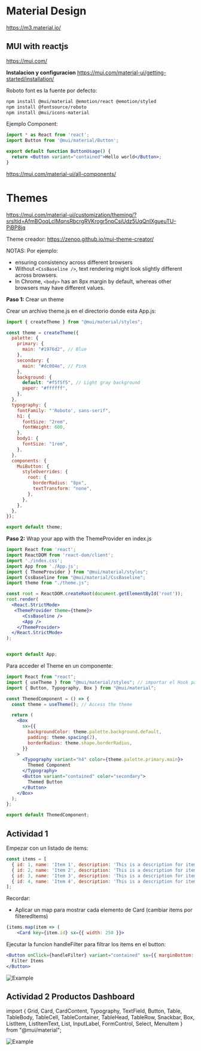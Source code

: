 # Material Design
https://m3.material.io/


## MUI with reactjs
https://mui.com/

**Instalacion y configuracion**
https://mui.com/material-ui/getting-started/installation/

Roboto font es la fuente por defecto:

```bash
npm install @mui/material @emotion/react @emotion/styled
npm install @fontsource/roboto
npm install @mui/icons-material
```

Ejemplo Component:

```jsx
import * as React from 'react';
import Button from '@mui/material/Button';

export default function ButtonUsage() {
  return <Button variant="contained">Hello world</Button>;
}
```


https://mui.com/material-ui/all-components/



# Themes
https://mui.com/material-ui/customization/theming/?srsltid=AfmBOoqLcIMqnsRbcrgRVKrogr5npCsiUdz5UqQnIXgueuTU-PjBP8jq

Theme creador: https://zenoo.github.io/mui-theme-creator/

NOTAS: Por ejemplo:
- ensuring consistency across different browsers
- Without `<CssBaseline />`, text rendering might look slightly different across browsers.
- In Chrome, `<body>` has an 8px margin by default, whereas other browsers may have different values. 

**Paso 1:** Crear un theme

Crear un archivo theme.js en el directorio donde esta App.js:

```jsx
import { createTheme } from "@mui/material/styles";

const theme = createTheme({
  palette: {
    primary: {
      main: "#1976d2", // Blue
    },
    secondary: {
      main: "#dc004e", // Pink
    },
    background: {
      default: "#f5f5f5", // Light gray background
      paper: "#ffffff",
    },
  },
  typography: {
    fontFamily: "'Roboto', sans-serif",
    h1: {
      fontSize: "2rem",
      fontWeight: 600,
    },
    body1: {
      fontSize: "1rem",
    },
  },
  components: {
    MuiButton: {
      styleOverrides: {
        root: {
          borderRadius: "8px",
          textTransform: "none",
        },
      },
    },
  },
});

export default theme;
```

**Paso 2:** Wrap your app with the ThemeProvider en index.js

```jsx
import React from 'react';
import ReactDOM from 'react-dom/client';
import './index.css';
import App from './App.js';
import { ThemeProvider } from "@mui/material/styles";
import CssBaseline from "@mui/material/CssBaseline";
import theme from "./theme.js"; 

const root = ReactDOM.createRoot(document.getElementById('root'));
root.render(
  <React.StrictMode>
   <ThemeProvider theme={theme}>
      <CssBaseline /> 
      <App />
    </ThemeProvider>
  </React.StrictMode>
);


export default App;
```


Para acceder el Theme en un componente:

```jsx
import React from "react";
import { useTheme } from "@mui/material/styles"; // importar el Hook para usar el theme
import { Button, Typography, Box } from "@mui/material";

const ThemedComponent = () => {
  const theme = useTheme(); // Access the theme

  return (
    <Box
      sx={{
        backgroundColor: theme.palette.background.default,
        padding: theme.spacing(2),
        borderRadius: theme.shape.borderRadius,
      }}
    >
      <Typography variant="h4" color={theme.palette.primary.main}>
        Themed Component
      </Typography>
      <Button variant="contained" color="secondary">
        Themed Button
      </Button>
    </Box>
  );
};

export default ThemedComponent;
```

## Actividad 1

Empezar con un listado de items:

```javascript
const items = [
  { id: 1, name: 'Item 1', description: 'This is a description for item 1', price: '$10' },
  { id: 2, name: 'Item 2', description: 'This is a description for item 2', price: '$20' },
  { id: 3, name: 'Item 3', description: 'This is a description for item 3', price: '$30' },
  { id: 4, name: 'Item 4', description: 'This is a description for item 4', price: '$40' },
];
```

Recordar:

- Aplicar un map para mostrar cada elemento de Card (cambiar items por filteredItems)
```jsx
{items.map(item => (
    <Card key={item.id} sx={{ width: 250 }}>
```

Ejecutar la funcion handleFilter para filtrar los items en el button:

```jsx
<Button onClick={handleFilter} variant="contained" sx={{ marginBottom: '20px' }}>
  Filter Items
</Button>
```

![Example](../../../x-assets/UF1843/mui.example.png)

## Actividad 2 Productos Dashboard

import { Grid, Card, CardContent, Typography, TextField, Button, Table, TableBody, TableCell, TableContainer, TableHead, TableRow, Snackbar, Box, ListItem, ListItemText, List, InputLabel, FormControl, Select, MenuItem } from "@mui/material";


![Example](../../../x-assets/UF1843/mui.productos.png)